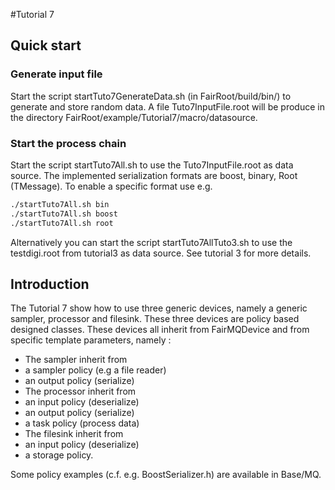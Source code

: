 #Tutorial 7


## Quick start

### Generate input file
Start the script startTuto7GenerateData.sh (in FairRoot/build/bin/) to generate and store random data. 
A file Tuto7InputFile.root will be produce in the directory FairRoot/example/Tutorial7/macro/datasource.

### Start the process chain
Start the script startTuto7All.sh to use the Tuto7InputFile.root as data source. 
The implemented serialization formats are boost, binary, Root (TMessage). 
To enable a specific format use e.g.

```bash
./startTuto7All.sh bin
./startTuto7All.sh boost
./startTuto7All.sh root
```

Alternatively you can start the script startTuto7AllTuto3.sh to use the testdigi.root from tutorial3 as data source.
See tutorial 3 for more details.

## Introduction
The Tutorial 7 show how to use three generic devices, namely a generic sampler, processor and filesink.
These three devices are policy based designed classes. These devices all inherit from FairMQDevice and from specific template parameters, namely :
* The sampler inherit from 
 * a sampler policy (e.g a file reader) 
 * an output policy (serialize)
* The processor inherit from 
 * an input policy (deserialize) 
 * an output policy (serialize)
 * a task policy (process data)
* The filesink inherit from 
 * an input policy (deserialize)
 * a storage policy.

Some policy examples (c.f. e.g. BoostSerializer.h) are available in Base/MQ.
